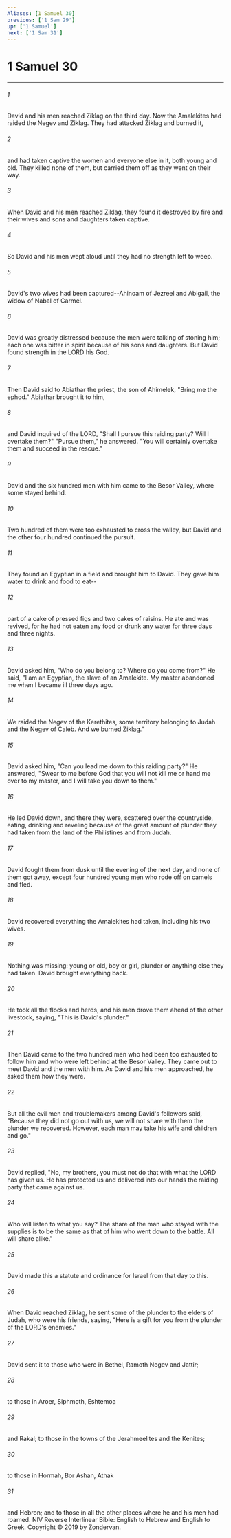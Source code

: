 ```yaml
---
Aliases: [1 Samuel 30]
previous: ['1 Sam 29']
up: ['1 Samuel']
next: ['1 Sam 31']
---
```

# 1 Samuel 30

***


###### 1 
David and his men reached Ziklag on the third day. Now the Amalekites had raided the Negev and Ziklag. They had attacked Ziklag and burned it, 

###### 2 
and had taken captive the women and everyone else in it, both young and old. They killed none of them, but carried them off as they went on their way. 

###### 3 
When David and his men reached Ziklag, they found it destroyed by fire and their wives and sons and daughters taken captive. 

###### 4 
So David and his men wept aloud until they had no strength left to weep. 

###### 5 
David's two wives had been captured--Ahinoam of Jezreel and Abigail, the widow of Nabal of Carmel. 

###### 6 
David was greatly distressed because the men were talking of stoning him; each one was bitter in spirit because of his sons and daughters. But David found strength in the LORD his God. 

###### 7 
Then David said to Abiathar the priest, the son of Ahimelek, "Bring me the ephod." Abiathar brought it to him, 

###### 8 
and David inquired of the LORD, "Shall I pursue this raiding party? Will I overtake them?" "Pursue them," he answered. "You will certainly overtake them and succeed in the rescue." 

###### 9 
David and the six hundred men with him came to the Besor Valley, where some stayed behind. 

###### 10 
Two hundred of them were too exhausted to cross the valley, but David and the other four hundred continued the pursuit. 

###### 11 
They found an Egyptian in a field and brought him to David. They gave him water to drink and food to eat-- 

###### 12 
part of a cake of pressed figs and two cakes of raisins. He ate and was revived, for he had not eaten any food or drunk any water for three days and three nights. 

###### 13 
David asked him, "Who do you belong to? Where do you come from?" He said, "I am an Egyptian, the slave of an Amalekite. My master abandoned me when I became ill three days ago. 

###### 14 
We raided the Negev of the Kerethites, some territory belonging to Judah and the Negev of Caleb. And we burned Ziklag." 

###### 15 
David asked him, "Can you lead me down to this raiding party?" He answered, "Swear to me before God that you will not kill me or hand me over to my master, and I will take you down to them." 

###### 16 
He led David down, and there they were, scattered over the countryside, eating, drinking and reveling because of the great amount of plunder they had taken from the land of the Philistines and from Judah. 

###### 17 
David fought them from dusk until the evening of the next day, and none of them got away, except four hundred young men who rode off on camels and fled. 

###### 18 
David recovered everything the Amalekites had taken, including his two wives. 

###### 19 
Nothing was missing: young or old, boy or girl, plunder or anything else they had taken. David brought everything back. 

###### 20 
He took all the flocks and herds, and his men drove them ahead of the other livestock, saying, "This is David's plunder." 

###### 21 
Then David came to the two hundred men who had been too exhausted to follow him and who were left behind at the Besor Valley. They came out to meet David and the men with him. As David and his men approached, he asked them how they were. 

###### 22 
But all the evil men and troublemakers among David's followers said, "Because they did not go out with us, we will not share with them the plunder we recovered. However, each man may take his wife and children and go." 

###### 23 
David replied, "No, my brothers, you must not do that with what the LORD has given us. He has protected us and delivered into our hands the raiding party that came against us. 

###### 24 
Who will listen to what you say? The share of the man who stayed with the supplies is to be the same as that of him who went down to the battle. All will share alike." 

###### 25 
David made this a statute and ordinance for Israel from that day to this. 

###### 26 
When David reached Ziklag, he sent some of the plunder to the elders of Judah, who were his friends, saying, "Here is a gift for you from the plunder of the LORD's enemies." 

###### 27 
David sent it to those who were in Bethel, Ramoth Negev and Jattir; 

###### 28 
to those in Aroer, Siphmoth, Eshtemoa 

###### 29 
and Rakal; to those in the towns of the Jerahmeelites and the Kenites; 

###### 30 
to those in Hormah, Bor Ashan, Athak 

###### 31 
and Hebron; and to those in all the other places where he and his men had roamed. NIV Reverse Interlinear Bible: English to Hebrew and English to Greek. Copyright © 2019 by Zondervan.

